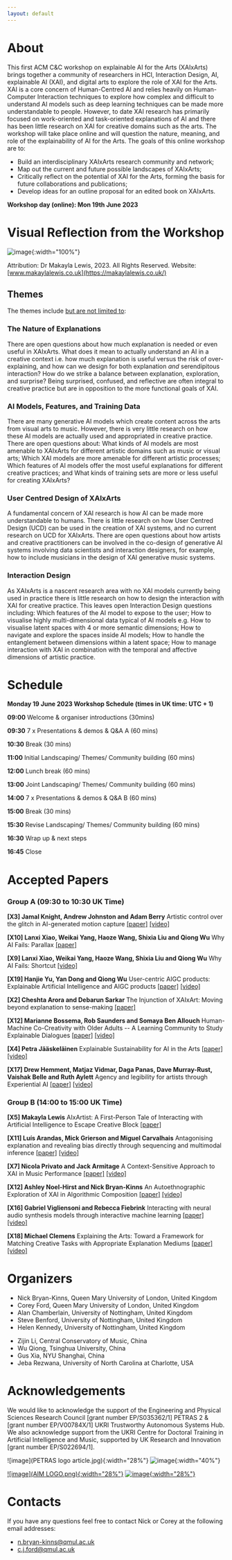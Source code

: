 ```yaml
---
layout: default
---
```


<!-- <center>
<h1 style="font-weight: bold;">About</h1>
</center> -->


# **About**
This first ACM C&C workshop on explainable AI for the Arts (XAIxArts) brings together a community of researchers in HCI, Interaction Design, AI, explainable AI (XAI), and digital arts to explore the role of XAI for the Arts. XAI is a core concern of Human-Centred AI and relies heavily on Human-Computer Interaction techniques to explore how complex and difficult to understand AI models such as deep learning techniques can be made more understandable to people. However, to date XAI research has primarily focused on work-oriented and task-oriented explanations of AI and there has been little research on XAI for creative domains such as the arts. 
The workshop will take place online and will question the nature, meaning, and role of the explainability of AI for the Arts. The goals of this online workshop are to:
* Build an interdisciplinary XAIxArts research community and network;
* Map out the current and future possible landscapes of XAIxArts;
* Critically reflect on the potential of XAI for the Arts, forming the basis for future collaborations and publications;
* Develop ideas for an outline proposal for an edited book on XAIxArts.

**Workshop day (online): Mon 19th June 2023**

# **Visual Reflection from the Workshop**

![image](xaixarts_makayla.jpeg){:width="100%"}

Attribution: Dr Makayla Lewis, 2023. All Rights Reserved. Website: [www.makaylalewis.co.uk](https://makaylalewis.co.uk/)

## **Themes**

The themes include <u>but are not limited to</u>:
### The Nature of Explanations
There are open questions about how much explanation is needed or even useful in XAIxArts. What does it mean to actually understand an AI in a creative context i.e. how much explanation is useful versus the risk of over-explaining, and how can we design for both explanation *and* serendipitous interaction? How do we strike a balance between explanation, exploration, and surprise? Being surprised, confused, and reflective are often integral to creative practice but are in opposition to the more functional goals of XAI.

### AI Models, Features, and Training Data
There are many generative AI models which create content across the arts from visual arts to music. However, there is very little research on how these AI models are actually used and appropriated in creative practice. There are open questions about: What kinds of AI models are most amenable to XAIxArts for different artistic domains such as music or visual arts; Which XAI models are more amenable for different artistic processes; Which features of AI models offer the most useful explanations for different creative practices; and What kinds of training sets are more or less useful for creating XAIxArts? 

### User Centred Design of XAIxArts
A fundamental concern of XAI research is how AI can be made more understandable to humans. There is little research on how User Centred Design (UCD) can be used in the creation of XAI systems, and no current research on UCD for XAIxArts. There are open questions about how artists and creative practitioners can be involved in the co-design of generative AI systems involving data scientists and interaction designers, for example, how to include musicians in the design of XAI generative music systems. 

### Interaction Design
As XAIxArts is a nascent research area with no XAI models currently being used in practice there is little research on how to design the interaction with XAI for creative practice. This leaves open Interaction Design questions including: Which features of the AI model to expose to the user; How to visualise highly multi-dimensional data typical of AI models e.g. How to visualise latent spaces with 4 or more semantic dimensions; How to navigate and explore the spaces inside AI models; How to handle the entanglement between dimensions within a latent space; How to manage interaction with XAI in combination with the temporal and affective dimensions of artistic practice. 

# **Schedule**
**Monday 19 June 2023 Workshop Schedule (times in UK time: UTC + 1)**

**09:00** Welcome & organiser introductions (30mins)

**09:30** 7 x Presentations & demos & Q&A A (60 mins)

**10:30** Break (30 mins)

**11:00** Initial Landscaping/ Themes/ Community building (60 mins)

**12:00** Lunch break (60 mins)

**13:00** Joint Landscaping/ Themes/ Community building (60 mins)

**14:00** 7 x Presentations & demos & Q&A B (60 mins)

**15:00** Break (30 mins)

**15:30** Revise Landscaping/ Themes/ Community building (60 mins)

**16:30** Wrap up & next steps

**16:45** Close


# **Accepted Papers**

### Group A (09:30 to 10:30 UK Time)

**[X3] Jamal Knight, Andrew Johnston and Adam Berry** Artistic control over the glitch in AI-generated motion capture [[paper]](https://xaixarts.github.io/accepted-2023/Knight-XAIxArts-2023-Paper.pdf) [[video]](https://xaixarts.github.io/accepted-2023/video/Knight-XAIxArts-2023-Video.mp4)

**[X10] Lanxi Xiao, Weikai Yang, Haoze Wang, Shixia Liu and Qiong Wu** Why AI Fails: Parallax [[paper]](https://xaixarts.github.io/accepted-2023/Xiao-XAIxArts-2023-Parallax-Paper.pdf) 

**[X9] Lanxi Xiao, Weikai Yang, Haoze Wang, Shixia Liu and Qiong Wu** Why AI Fails: Shortcut [[video]](https://xaixarts.github.io/accepted-2023/video/Xiao-XAIxArts-2023-Video.mp4)

**[X19] Hanjie Yu, Yan Dong and Qiong Wu** User-centric AIGC products: Explainable Artificial Intelligence and AIGC products [[paper]](https://xaixarts.github.io/accepted-2023/Yu-XAIxArts-2023-Paper.pdf) [[video]](https://xaixarts.github.io/accepted-2023/video/Yu-XAIxArts-2023-Video.mp4)

**[X2] Cheshta Arora and Debarun Sarkar** The Injunction of XAIxArt: Moving beyond explanation to sense-making [[paper]](https://xaixarts.github.io/accepted-2023/Arora-XAIxArts-2023-Paper.pdf)

**[X12] Marianne Bossema, Rob Saunders and Somaya Ben Allouch** Human-Machine Co-Creativity with Older Adults -- A Learning Community to Study Explainable Dialogues [[paper]](https://xaixarts.github.io/accepted-2023/Bossema-XAIxArts-2023-Paper.pdf) [[video]](https://xaixarts.github.io/accepted-2023/video/Bossema-XAIxArts-2023-Video.mp4)

**[X4] Petra Jääskeläinen** Explainable Sustainability for AI in the Arts [[paper]](https://xaixarts.github.io/accepted-2023/Jaaskelainen-XAIxArts-2023-Paper.pdf) [[video]](https://xaixarts.github.io/accepted-2023/video/Jaaskelainen-XAIxArts-2023-Video.mp4)

**[X17] Drew Hemment, Matjaz Vidmar, Daga Panas, Dave Murray-Rust, Vaishak Belle and Ruth Aylett** Agency and legibility for artists through Experiential AI [[paper]](https://xaixarts.github.io/accepted-2023/Hemment-XAIxArts-2023-Paper.pdf) [[video]](https://xaixarts.github.io/accepted-2023/video/Hemment-XAIxArts-2023-Video.mp4)


### Group B (14:00 to 15:00 UK Time)

**[X5] Makayla Lewis** AIxArtist: A First-Person Tale of Interacting with Artificial Intelligence to Escape Creative Block [[paper]](https://xaixarts.github.io/accepted-2023/Lewis-XAIxArts-2023-Paper.pdf) 

**[X11] Luís Arandas, Mick Grierson and Miguel Carvalhais** Antagonising explanation and revealing bias directly through sequencing and multimodal inference [[paper]](https://xaixarts.github.io/accepted-2023/Arandas-XAIxArts-2023-Paper.pdf) [[video]](https://xaixarts.github.io/accepted-2023/video/Arandas-XAIxArts-2023-Video.mp4)

**[X7] Nicola Privato and Jack Armitage** A Context-Sensitive Approach to XAI in Music Performance [[paper]](https://xaixarts.github.io/accepted-2023/Privato-XAIxArts-2023-Paper.pdf) [[video]](https://xaixarts.github.io/accepted-2023/video/Privato-XAIxArts-2023-Video.mp4)

**[X12] Ashley Noel-Hirst and Nick Bryan-Kinns** An Autoethnographic Exploration of XAI in Algorithmic Composition [[paper]](https://xaixarts.github.io/accepted-2023/Noel-Hirst-XAIxArts-2023-Paper.pdf) [[video]](https://xaixarts.github.io/accepted-2023/video/Noel-Hirst-XAIxArts-2023-Video.mp4)

**[X16] Gabriel Vigliensoni and Rebecca Fiebrink** Interacting with neural audio synthesis models through interactive machine learning [[paper]](https://xaixarts.github.io/accepted-2023/Vigliensoni-XAIxArts-2023-Paper.pdf) [[video]](https://xaixarts.github.io/accepted-2023/video/Vigliensoni-XAIxArts-2023-Video.mp4)

**[X18] Michael Clemens** Explaining the Arts: Toward a Framework for Matching Creative Tasks with Appropriate Explanation Mediums [[paper]](https://xaixarts.github.io/accepted-2023/Clemens-XAIxArts-2023-Paper.pdf) [[video]](https://xaixarts.github.io/accepted-2023/video/Clemens-XAIxArts-2023-Video.mp4)

 
<!-- # **Call for Participation**

To participate in the workshop please submit either A) a position paper, B) a short video, or C) a pictorial. Your submission should tell us about your XAI and/or Arts research and practice addressing the themes and open questions on the workshop website. Submission requirements are:

* **A) Position paper**\
Papers should be submitted to [the EasyChair submission system](https://easychair.org/conferences/?conf=xaixarts2023) as a PDF in the ACM SIGCHI submission template format [(SIGCHI ACM new, standardized single-column format)](https://www.acm.org/publications/proceedings-template) and a maximum of 3 pages in length. Note that Microsoft Word users should use the interim template. Papers do not need to be anonymised (in LaTex use the command \documentclass[manuscript,review]).

* **B) Short video**\
Upload your video (maximum 5 minutes) to a file transfer site such as WeTransfer and submit a PDF document to the [EasyChair submission system](https://easychair.org/conferences/?conf=xaixarts2023) stating that this is a video submission and providing the URL to download your video. Note that videos cannot be uploaded directly to the EasyChair system. Please ensure that the download link is valid until at least 8 May 2023. Please complete all sections of the EasyChair submission system including providing a Title and Abstract to briefly describe the content of your video.

* **C) Pictorial**\
Pictorials should be submitted to [EasyChair](https://easychair.org/conferences/?conf=xaixarts2023) using the C&C 2023 Pictorials template (for [inDesign](https://www.dropbox.com/s/53hzdfb9h8naa6w/ACMCC_2023_Pictorials_inDesign_Template_Folder.zip?dl=0), [Word](https://www.dropbox.com/scl/fi/n4dyx6f0uxhjmreg06crj/ACMCC_2023_Pictorials_WORD_Template.docx?dl=0&rlkey=hzc484kst04ey840e2wt1phd8) or [Powerpoint](https://www.dropbox.com/scl/fi/lvjoa01tefthnji58u7t8/ACMCC_2023_Pictorials_PowerPoint_Template.pptx?dl=0&rlkey=79j6hfipqaxkjukxbsues8u8n)), maximum 5 pages PDF. Maximum file size 50MB. Include the submission's title, author(s) and their affiliation(s), and a 150-word abstract on the first page. In keeping with C&C Pictorial submissions, additional written sections such as Introduction, Conclusion, Discussion, Acknowledgements, and References are *optional*. The submission should focus on an annotated visual composition and use the format creatively. Examples can be found on the [C&C 2023 website](https://cc.acm.org/2023/pictorials/). Please complete all sections of the EasyChair submission system, including a Title and Abstract.  


Participants will be selected based on the quality of their contribution to the debate about XAIxArts with a view to creating a balance of topics in the workshop. Papers and videos will be made available on the workshop website prior to the workshop and copyright is retained by authors. The workshop will take place online with the option for hybrid participation where appropriate. 


<!-- Accepted participants will need to register for our workshop via the ACM Creativity and Cognition 2023 conference website. -->

<!-- Please note that at least one author of each accepted position paper must attend the workshop and that all participants must register for both the workshop and the ACM Creativity and Cognition 2023 conference via the conference website.

Important information: 
* Submissions due: Tue 2nd May 2023 (deadline extended to allow for video and pictorial submissions)
* Participants notified of acceptance: Mon 8th May 2023
* Workshop day (online): Mon 19th June 2023 -->

# **Organizers**
* Nick Bryan-Kinns, Queen Mary University of London, United Kingdom
* Corey Ford, Queen Mary University of London, United Kingdom
* Alan Chamberlain, University of Nottingham, United Kingdom
* Steve Benford, University of Nottingham, United Kingdom
* Helen Kennedy, University of Nottingham, United Kingdom
<!-- * Sid Fels, University of British Columbia, Canada -->
* Zijin Li, Central Conservatory of Music, China
* Wu Qiong, Tsinghua University, China
* Gus Xia, NYU Shanghai, China
* Jeba Rezwana, University of North Carolina at Charlotte, USA

# **Acknowledgements**
We would like to acknowledge the support of the Engineering and Physical Sciences Research Council [grant number EP/S035362/1] PETRAS 2 & [grant number EP/V00784X/1] UKRI Trustworthy Autonomous Systems Hub. We also acknowledge support from the UKRI Centre for Doctoral Training in Artificial Intelligence and Music, supported by UK Research and Innovation [grant number EP/S022694/1].

![image](PETRAS logo article.jpg){:width="28%"} ![image](tas_logo.png){:width="40%"} 

[![image](AIM LOGO.png){:width="28%"}](https://www.aim.qmul.ac.uk/) [![image](Stahr_logo.jpeg){:width="28%"}](https://www.stahrc.org)




# **Contacts**
If you have any questions feel free to contact Nick or Corey at the following email addresses:
- n.bryan-kinns@qmul.ac.uk
- c.j.ford@qmul.ac.uk